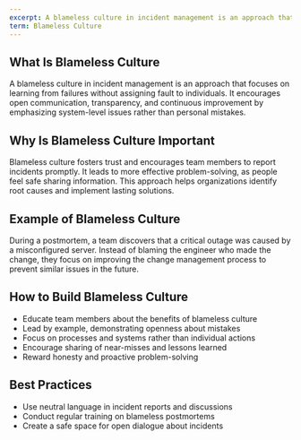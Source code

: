 ```yaml
---
excerpt: A blameless culture in incident management is an approach that focuses on learning from failures without assigning fault to individuals.
term: Blameless Culture
---
```

## What Is Blameless Culture

A blameless culture in incident management is an approach that focuses on learning from failures without assigning fault to individuals. It encourages open communication, transparency, and continuous improvement by emphasizing system-level issues rather than personal mistakes.

## Why Is Blameless Culture Important

Blameless culture fosters trust and encourages team members to report incidents promptly. It leads to more effective problem-solving, as people feel safe sharing information. This approach helps organizations identify root causes and implement lasting solutions.

## Example of Blameless Culture

During a postmortem, a team discovers that a critical outage was caused by a misconfigured server. Instead of blaming the engineer who made the change, they focus on improving the change management process to prevent similar issues in the future.

## How to Build Blameless Culture

- Educate team members about the benefits of blameless culture
- Lead by example, demonstrating openness about mistakes
- Focus on processes and systems rather than individual actions
- Encourage sharing of near-misses and lessons learned
- Reward honesty and proactive problem-solving

## Best Practices

- Use neutral language in incident reports and discussions
- Conduct regular training on blameless postmortems
- Create a safe space for open dialogue about incidents